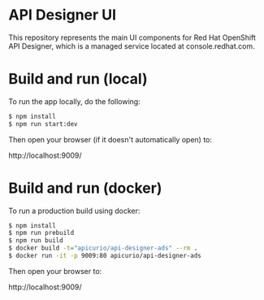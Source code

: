 # API Designer UI
This repository represents the main UI components for Red Hat OpenShift API Designer, which
is a managed service located at console.redhat.com.

# Build and run (local)
To run the app locally, do the following:

```bash
$ npm install
$ npm run start:dev
```

Then open your browser (if it doesn't automatically open) to:

http://localhost:9009/

# Build and run (docker)
To run a production build using docker:

```bash
$ npm install
$ npm run prebuild
$ npm run build
$ docker build -t="apicurio/api-designer-ads" --rm .
$ docker run -it -p 9009:80 apicurio/api-designer-ads
```

Then open your browser to:

http://localhost:9009/

